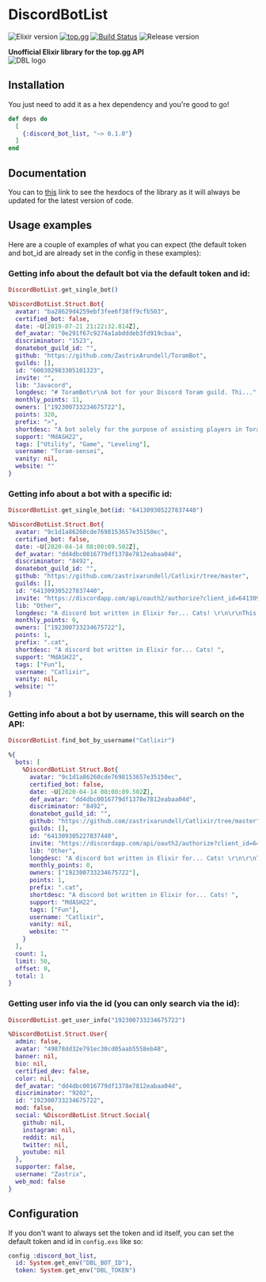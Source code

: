 # DiscordBotList 
![Elixir version](https://img.shields.io/static/v1?label=Elixir&message=1.10&logo=elixir&color=blueviolet) [![top.gg](https://img.shields.io/badge/top.gg-visit%20here!-7289da)](https://top.gg) [![Build Status](https://travis-ci.com/zastrixarundell/DiscordBotList.svg?branch=master)](https://travis-ci.com/zastrixarundell/DiscordBotList) ![Release version](https://img.shields.io/github/v/release/zastrixarundell/discordbotlist)

**Unofficial Elixir library for the top.gg API**
<br>
![DBL logo](https://top.gg/assets/images/discord_v2.1225443.svg)

## Installation
You just need to add it as a hex dependency and you're good to go!

```elixir
def deps do
  [
    {:discord_bot_list, "~> 0.1.0"}
  ]
end
```

## Documentation
You can to [this](https://hexdocs.pm/discord_bot_list/DiscordBotList.html) link to see the hexdocs of the library as it will always be updated for the latest version of code.

## Usage examples
Here are a couple of examples of what you can expect (the default token and bot_id are already set in the config in these examples):

### Getting info about the default bot via the default token and id:
```elixir
DiscordBotList.get_single_bot()

%DiscordBotList.Struct.Bot{
  avatar: "ba28629d4259ebf3fee6f38ff9cfb503",
  certified_bot: false,
  date: ~U[2019-07-21 21:22:32.814Z],
  def_avatar: "0e291f67c9274a1abdddeb3fd919cbaa",
  discriminator: "1523",
  donatebot_guild_id: "",
  github: "https://github.com/ZastrixArundell/ToramBot",
  guilds: [],
  id: "600302983305101323",
  invite: "",
  lib: "Javacord",
  longdesc: "# ToramBot\r\nA bot for your Discord Toram guild. Thi...",
  monthly_points: 11,
  owners: ["192300733234675722"],
  points: 320,
  prefix: ">",
  shortdesc: "A bot solely for the purpose of assisting players in Toram. Its commands are all game-related.",
  support: "MdASH22",
  tags: ["Utility", "Game", "Leveling"],
  username: "Toram-sensei",
  vanity: nil,
  website: ""
}
```

### Getting info about a bot with a specific id:
```elixir
DiscordBotList.get_single_bot(id: "641309305227837440")

%DiscordBotList.Struct.Bot{
  avatar: "9c1d1a86260cde7698153657e35150ec",
  certified_bot: false,
  date: ~U[2020-04-14 08:00:09.502Z],
  def_avatar: "dd4dbc0016779df1378e7812eabaa04d",
  discriminator: "8492",
  donatebot_guild_id: "",
  github: "https://github.com/zastrixarundell/Catlixir/tree/master",
  guilds: [],
  id: "641309305227837440",
  invite: "https://discordapp.com/api/oauth2/authorize?client_id=641309305227837440&permissions=0&scope=bot",
  lib: "Other",
  longdesc: "A discord bot written in Elixir for... Cats! \r\n\r\nThis bot has mu...",
  monthly_points: 0,
  owners: ["192300733234675722"],
  points: 1,
  prefix: ".cat",
  shortdesc: "A discord bot written in Elixir for... Cats! ",
  support: "MdASH22",
  tags: ["Fun"],
  username: "Catlixir",
  vanity: nil,
  website: ""
}
```

### Getting info about a bot by username, this will search on the API:
```elixir
DiscordBotList.find_bot_by_username("Catlixir")

%{
  bots: [
    %DiscordBotList.Struct.Bot{
      avatar: "9c1d1a86260cde7698153657e35150ec",
      certified_bot: false,
      date: ~U[2020-04-14 08:00:09.502Z],
      def_avatar: "dd4dbc0016779df1378e7812eabaa04d",
      discriminator: "8492",
      donatebot_guild_id: "",
      github: "https://github.com/zastrixarundell/Catlixir/tree/master",
      guilds: [],
      id: "641309305227837440",
      invite: "https://discordapp.com/api/oauth2/authorize?client_id=641309305227837440&permissions=0&scope=bot",
      lib: "Other",
      longdesc: "A discord bot written in Elixir for... Cats! \r\n\r\nThis bot has mu...",
      monthly_points: 0,
      owners: ["192300733234675722"],
      points: 1,
      prefix: ".cat",
      shortdesc: "A discord bot written in Elixir for... Cats! ",
      support: "MdASH22",
      tags: ["Fun"],
      username: "Catlixir",
      vanity: nil,
      website: ""
    }
  ],
  count: 1,
  limit: 50,
  offset: 0,
  total: 1
}
```

### Getting user info via the id (you can only search via the id):
```elixir
DiscordBotList.get_user_info("192300733234675722")

%DiscordBotList.Struct.User{
  admin: false,
  avatar: "49878dd32e791ec30cd05aab5558eb48",
  banner: nil,
  bio: nil,
  certified_dev: false,
  color: nil,
  def_avatar: "dd4dbc0016779df1378e7812eabaa04d",
  discriminator: "9202",
  id: "192300733234675722",
  mod: false,
  social: %DiscordBotList.Struct.Social{
    github: nil,
    instagram: nil,
    reddit: nil,
    twitter: nil,
    youtube: nil
  },
  supporter: false,
  username: "Zastrix",
  web_mod: false
}
```

## Configuration

If you don't want to always set the token and id itself, you can set the default token and id in `config.exs` like so:
```elixir
config :discord_bot_list,
  id: System.get_env("DBL_BOT_ID"),
  token: System.get_env("DBL_TOKEN")
```

